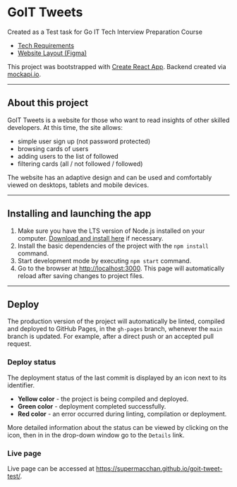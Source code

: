 # GoIT Tweets

Created as a Test task for Go IT Tech Interview Preparation Course
- [Tech Requirements](https://drive.google.com/file/d/1XQnUiuhy6zndS8wN9ZonHZV6Iu0esiA1/view)
- [Website Layout (Figma)](https://www.figma.com/file/zun1oP6NmS2Lmgbcj6e1IG/Test?node-id=0-1&t=hciSZ152JJo25dSn-0)

This project was bootstrapped with [Create React App](https://github.com/facebook/create-react-app).
Backend created via [mockapi.io](https://mockapi.io/).

--------

## About this project

GoIT Tweets is a website for those who want to read insights of other skilled developers. At this time, the site allows:
* simple user sign up (not password protected)
* browsing cards of users
* adding users to the list of followed
* filtering cards (all / not followed / followed)

The website has an adaptive design and can be used and comfortably viewed on desktops, tablets and mobile devices.

--------

## Installing and launching the app

1. Make sure you have the LTS version of Node.js installed on your computer.
   [Download and install here](https://nodejs.org/en/) if necessary.
2. Install the basic dependencies of the project with the `npm install` command.
3. Start development mode by executing `npm start` command.
4. Go to the browser at [http://localhost:3000](http://localhost:3000).
   This page will automatically reload after saving changes to project files.

--------

## Deploy

The production version of the project will automatically be linted, compiled and deployed to GitHub Pages, in the `gh-pages` branch, whenever the `main` branch is updated. For example, after a direct push or an accepted pull request. 

### Deploy status

The deployment status of the last commit is displayed by an icon next to its identifier.

- **Yellow color** - the project is being compiled and deployed.
- **Green color** - deployment completed successfully.
- **Red color** - an error occurred during linting, compilation or deployment.

More detailed information about the status can be viewed by clicking on the icon, then in
in the drop-down window go to the `Details` link.

### Live page

Live page can be accessed at https://supermacchan.github.io/goit-tweet-test/.